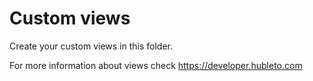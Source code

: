 # Custom views

Create your custom views in this folder.

For more information about views check https://developer.hubleto.com